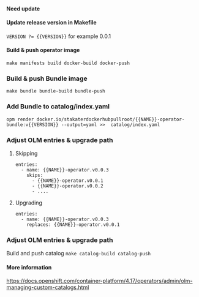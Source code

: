 #### Need update

#### Update release version in Makefile
``VERSION ?= {{VERSION}}`` for example 0.0.1

#### Build & push operator image
``make manifests build docker-build docker-push``

### Build & push Bundle image
``make bundle bundle-build bundle-push``

### Add Bundle to catalog/index.yaml
``opm render docker.io/stakaterdockerhubpullroot/{{NAME}}-operator-bundle:v{{VERSION}} --output=yaml >> 
catalog/index.yaml``

### Adjust OLM entries & upgrade path
1. Skipping
    ```
    entries:
      - name: {{NAME}}-operator.v0.0.3
        skips:
          - {{NAME}}-operator.v0.0.1
          - {{NAME}}-operator.v0.0.2
          - ....
    ```
2. Upgrading
    ```
    entries:
      - name: {{NAME}}-operator.v0.0.3
        replaces: {{NAME}}-operator.v0.0.1
    ```

### Adjust OLM entries & upgrade path
Build and push catalog
``make catalog-build catalog-push``

#### More information
https://docs.openshift.com/container-platform/4.17/operators/admin/olm-managing-custom-catalogs.html
